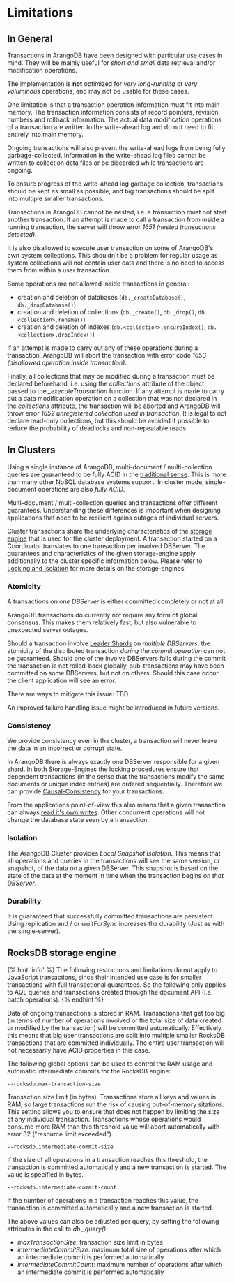 Limitations
===========

In General
----------

Transactions in ArangoDB have been designed with particular use cases 
in mind. They will be mainly useful for *short and small* data retrieval 
and/or modification operations.

The implementation is **not** optimized for *very long-running* or *very voluminous*
operations, and may not be usable for these cases. 

One limitation is that a transaction operation information must fit into main
memory. The transaction information consists of record pointers, revision numbers
and rollback information. The actual data modification operations of a transaction
are written to the write-ahead log and do not need to fit entirely into main
memory.

Ongoing transactions will also prevent the write-ahead logs from being fully
garbage-collected. Information in the write-ahead log files cannot be written
to collection data files or be discarded while transactions are ongoing.

To ensure progress of the write-ahead log garbage collection, transactions should 
be kept as small as possible, and big transactions should be split into multiple
smaller transactions.

Transactions in ArangoDB cannot be nested, i.e. a transaction must not start another 
transaction. If an attempt is made to call a transaction from inside a running 
transaction, the server will throw error *1651 (nested transactions detected)*.

It is also disallowed to execute user transaction on some of ArangoDB's own system
collections. This shouldn't be a problem for regular usage as system collections will
not contain user data and there is no need to access them from within a user
transaction.

Some operations are not allowed inside transactions in general:

- creation and deletion of databases (`db._createDatabase()`, `db._dropDatabase()`)
- creation and deletion of collections (`db._create()`, `db._drop()`, `db.<collection>.rename()`)
- creation and deletion of indexes (`db.<collection>.ensureIndex()`, `db.<collection>.dropIndex()`)

If an attempt is made to carry out any of these operations during a transaction,
ArangoDB will abort the transaction with error code *1653 (disallowed operation inside
transaction)*.

Finally, all collections that may be modified during a transaction must be 
declared beforehand, i.e. using the *collections* attribute of the object passed
to the *_executeTransaction* function. If any attempt is made to carry out a data
modification operation on a collection that was not declared in the *collections*
attribute, the transaction will be aborted and ArangoDB will throw error *1652
unregistered collection used in transaction*. 
It is legal to not declare read-only collections, but this should be avoided if
possible to reduce the probability of deadlocks and non-repeatable reads.

In Clusters
-----------

Using a single instance of ArangoDB, multi-document / multi-collection queries
are guaranteed to be fully ACID in the [traditional sense](https://en.wikipedia.org/wiki/ACID_(computer_science)). 
This is more than many other NoSQL database systems support.
In cluster mode, single-document operations are also *fully ACID*. 

Multi-document / multi-collection queries and transactions offer different guarantees.
Understanding these differences is important when designing applications that need
to be resilient agains outages of individual servers.

Cluster transactions share the underlying characteristics of the [storage engine](../Architecture/StorageEngines.md)
that is used for the cluster deployment. 
A transaction started on a Coordinator translates to one transaction per involved DBServer. 
The guarantees and characteristics of the given storage-engine apply additionally 
to the cluster specific information below.
Please refer to [Locking and Isolation](LockingAndIsolation.md) for more details
on the storage-engines.

### Atomicity

A transactions on *one DBServer* is either committed completely or not at all. 

ArangoDB transactions do currently not require any form of global consensus. This makes
them relatively fast, but also vulnerable to unexpected server outages.

Should a transaction involve [Leader Shards](../Architecture/DeploymentModes/Cluster/Architecture.md#dbservers) 
on *multiple DBServers*, the atomicity of the distributed transaction *during the commit operation* can
not be guaranteed. Should one of the involve DBServers fails during the commit the transaction
is not rolled-back globally, sub-transactions may have been committed on some DBServers, but not on others.
Should this case occur the client application will see an error.

There are ways to mitigate this issue: TBD

An improved failure handling issue might be introduced in future versions.

### Consistency

We provide consistency even in the cluster, a transaction will never leave the data in 
an incorrect or corrupt state. 

In ArangoDB there is always exactly one DBServer responsible for a given shard. In both
Storage-Engines the locking procedures ensure that dependent transactions (in the sense that 
the transactions modify the same documents or unique index entries) are ordered sequentially.
Therefore we can provide [Causal-Consistency](https://en.wikipedia.org/wiki/Consistency_model#Causal_consistency) 
for your transactions.

From the applications point-of-view this also means that a given transaction can always
[read it's own writes](https://en.wikipedia.org/wiki/Consistency_model#Read-your-writes_consistency).
Other concurrent operations will not change the database state seen by a transaction.

### Isolation

The ArangoDB Cluster provides *Local Snapshot Isolation*. This means that all operations 
and queries in the transactions will see the same version, or snapshot, of the data on a given
DBServer. This snapshot is based on the state of the data at the moment in 
time when the transaction begins *on that DBServer*.

### Durability

It is guaranteed that successfully committed transactions are persistent. Using
replication and / or *waitForSync* increases the durability (Just as with the single-server).

RocksDB storage engine
---------------------------

{% hint 'info' %}
The following restrictions and limitations do not apply to JavaScript
transactions, since their intended use case is for smaller transactions
with full transactional guarantees. So the following only applies
to AQL queries and transactions created through the document API (i.e. batch operations).
{% endhint %}

Data of ongoing transactions is stored in RAM. Transactions that get too big 
(in terms of number of operations involved or the total size of data created or
modified by the transaction) will be committed automatically. Effectively this 
means that big user transactions are split into multiple smaller RocksDB 
transactions that are committed individually. The entire user transaction will 
not necessarily have ACID properties in this case.
 
The following global options can be used to control the RAM usage and automatic 
intermediate commits for the RocksDB engine: 

`--rocksdb.max-transaction-size`

Transaction size limit (in bytes). Transactions store all keys and values in
RAM, so large transactions run the risk of causing out-of-memory sitations.
This setting allows you to ensure that does not happen by limiting the size of
any individual transaction. Transactions whose operations would consume more
RAM than this threshold value will abort automatically with error 32 ("resource
limit exceeded").

`--rocksdb.intermediate-commit-size`

If the size of all operations in a transaction reaches this threshold, the transaction 
is committed automatically and a new transaction is started. The value is specified in bytes.
  
`--rocksdb.intermediate-commit-count`

If the number of operations in a transaction reaches this value, the transaction is 
committed automatically and a new transaction is started.

The above values can also be adjusted per query, by setting the following
attributes in the call to *db._query()*:

- *maxTransactionSize*: transaction size limit in bytes
- *intermediateCommitSize*: maximum total size of operations after which an intermediate
  commit is performed automatically
- *intermediateCommitCount*: maximum number of operations after which an intermediate
  commit is performed automatically
